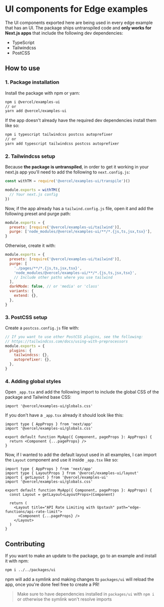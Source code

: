 # UI components for Edge examples

The UI components exported here are being used in every edge example that has an UI. The package ships untranspiled code and **only works for Next.js apps** that include the following dev dependencies:

- TypeScript
- Tailwindcss
- PostCSS

## How to use

### 1. Package installation

Install the package with npm or yarn:

```bash
npm i @vercel/examples-ui
// or
yarn add @vercel/examples-ui
```

If the app doesn't already have the required dev dependencies install them like so:

```bash
npm i typescript tailwindcss postcss autoprefixer
// or
yarn add typescript tailwindcss postcss autoprefixer
```

### 2. Tailwindcss setup

Because **the package is untranspiled**, in order to get it working in your next.js app you'll need to add the following to `next.config.js`:

```js
const withTM = require('@vercel/examples-ui/transpile')()

module.exports = withTM({
  // Your next.js config
})
```

Now, if the app already has a `tailwind.config.js` file, open it and add the following preset and purge path:

```js
module.exports = {
  presets: [require('@vercel/examples-ui/tailwind')],
  purge: ['node_modules/@vercel/examples-ui/**/*.{js,ts,jsx,tsx}'],
}
```

Otherwise, create it with:

```js
module.exports = {
  presets: [require('@vercel/examples-ui/tailwind')],
  purge: [
    './pages/**/*.{js,ts,jsx,tsx}',
    'node_modules/@vercel/examples-ui/**/*.{js,ts,jsx,tsx}',
    // Include other paths where you use tailwind
  ],
  darkMode: false, // or 'media' or 'class'
  variants: {
    extend: {},
  },
}
```

### 3. PostCSS setup

Create a `postcss.config.js` file with:

```js
// If you want to use other PostCSS plugins, see the following:
// https://tailwindcss.com/docs/using-with-preprocessors
module.exports = {
  plugins: {
    tailwindcss: {},
    autoprefixer: {},
  },
}
```

### 4. Adding global styles

Open `_app.tsx` and add the following import to include the global CSS of the package and Tailwind base CSS:

```tsx
import '@vercel/examples-ui/globals.css'
```

If you don't have a `_app.tsx` already it should look like this:

```tsx
import type { AppProps } from 'next/app'
import '@vercel/examples-ui/globals.css'

export default function MyApp({ Component, pageProps }: AppProps) {
  return <Component {...pageProps} />
}
```

Now, if I wanted to add the default layout used in all examples, I can import the `Layout` component and use it inside `_app.tsx` like so:

```tsx
import type { AppProps } from 'next/app'
import type { LayoutProps } from '@vercel/examples-ui/layout'
import { getLayout } from '@vercel/examples-ui'
import '@vercel/examples-ui/globals.css'

export default function MyApp({ Component, pageProps }: AppProps) {
  const Layout = getLayout<LayoutProps>(Component)

  return (
    <Layout title="API Rate Limiting with Upstash" path="edge-functions/api-rate-limit">
      <Component {...pageProps} />
    </Layout>
  )
}
```

## Contributing

If you want to make an update to the package, go to an example and install it with npm:

```bash
npm i ../../packages/ui
```

npm will add a symlink and making changes to `packages/ui` will reload the app, once you're done feel free to create a PR!

> Make sure to have dependencies installed in `packages/ui` with `npm i` or otherwise the symlink won't resolve imports
